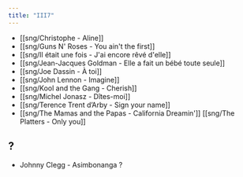 ```yaml
---
title: "III7"
---
```


- [[sng/Christophe - Aline]]
- [[sng/Guns N' Roses - You ain't the first]]
- [[sng/Il était une fois - J'ai encore rêvé d'elle]]
- [[sng/Jean-Jacques Goldman - Elle a fait un bébé toute seule]]
- [[sng/Joe Dassin - À toi]]
- [[sng/John Lennon - Imagine]]
- [[sng/Kool and the Gang - Cherish]]
- [[sng/Michel Jonasz - Dîtes-moi]]
- [[sng/Terence Trent d’Arby - Sign your name]]
- [[sng/The Mamas and the Papas - California Dreamin']]
  [[sng/The Platters - Only you]]

## ?

- Johnny Clegg - Asimbonanga ?
